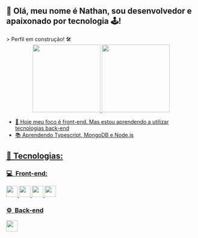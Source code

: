 <h2>👋 Olá, meu nome é Nathan, sou desenvolvedor e apaixonado por tecnologia 🕹️! </h2>
> Perfil em construção! 🛠️
<div align="center">
  <a href="https://github.com/dabliuene">
  <img height="180em" src="https://github-readme-stats.vercel.app/api?username=dabliuene&show_icons=true&theme=dracula&include_all_commits=true&count_private=true"/>
  <img height="180em" src="https://github-readme-stats.vercel.app/api/top-langs/?username=dabliuene&layout=compact&langs_count=7&theme=dracula"/>
</div>

- 🔭 Hoje meu foco é front-end. Mas estou aprendendo a utilizar tecnologias back-end
- 📚 Aprendendo Typescript, MongoDB e Node.js

<h2> 🧰&nbsp;Tecnologias: </h2>

<h3> 💻 &nbsp;Front-end:</h3>
<div style="display: inline_block">
  <img src="https://cdn.jsdelivr.net/gh/devicons/devicon/icons/html5/html5-original.svg" width="30" height="30"/> 
  <img src="https://cdn.jsdelivr.net/gh/devicons/devicon/icons/css3/css3-original.svg" width="30" height="30"/>  
  <img src="https://cdn.jsdelivr.net/gh/devicons/devicon/icons/javascript/javascript-original.svg" width="30" height="30"/>
  <img src="https://cdn.jsdelivr.net/gh/devicons/devicon/icons/react/react-original.svg" width="30" height="30"/> 
</div>
  
<h3>⚙️ &nbsp;Back-end</h3>
<img src="https://cdn.jsdelivr.net/gh/devicons/devicon/icons/nodejs/nodejs-original.svg" width="30" height="30"/>
